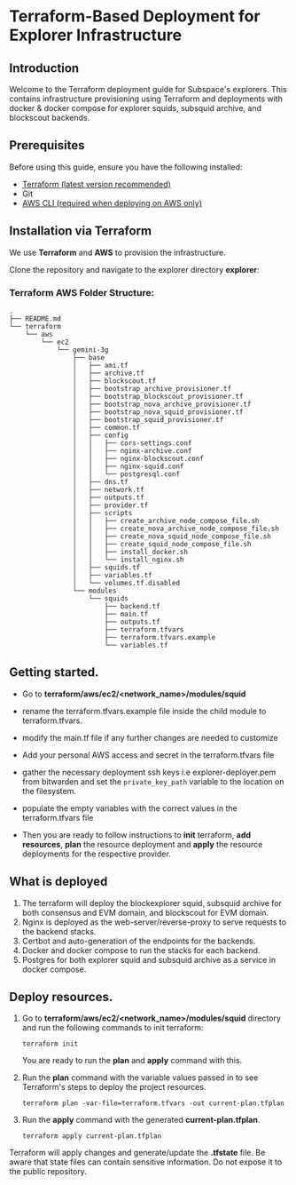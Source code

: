 # Terraform-Based Deployment for Explorer Infrastructure

## Introduction

Welcome to the Terraform deployment guide for Subspace's explorers. This contains infrastructure provisioning using Terraform and deployments with docker & docker compose for explorer squids, subsquid archive, and blockscout backends.

## Prerequisites

Before using this guide, ensure you have the following installed:

- [Terraform (latest version recommended)](https://learn.hashicorp.com/tutorials/terraform/install-cli)
- Git
- [AWS CLI (required when deploying on AWS only)](https://docs.aws.amazon.com/cli/latest/userguide/getting-started-install.html#getting-started-install-instructions)

## Installation via Terraform

We use **Terraform** and **AWS** to provision the infrastructure.

Clone the repository and navigate to the explorer directory **explorer**:

### Terraform AWS Folder Structure:

```
.
├── README.md
└── terraform
    └── aws
        └── ec2
            └── gemini-3g
                ├── base
                │   ├── ami.tf
                │   ├── archive.tf
                │   ├── blockscout.tf
                │   ├── bootstrap_archive_provisioner.tf
                │   ├── bootstrap_blockscout_provisioner.tf
                │   ├── bootstrap_nova_archive_provisioner.tf
                │   ├── bootstrap_nova_squid_provisioner.tf
                │   ├── bootstrap_squid_provisioner.tf
                │   ├── common.tf
                │   ├── config
                │   │   ├── cors-settings.conf
                │   │   ├── nginx-archive.conf
                │   │   ├── nginx-blockscout.conf
                │   │   ├── nginx-squid.conf
                │   │   └── postgresql.conf
                │   ├── dns.tf
                │   ├── network.tf
                │   ├── outputs.tf
                │   ├── provider.tf
                │   ├── scripts
                │   │   ├── create_archive_node_compose_file.sh
                │   │   ├── create_nova_archive_node_compose_file.sh
                │   │   ├── create_nova_squid_node_compose_file.sh
                │   │   ├── create_squid_node_compose_file.sh
                │   │   ├── install_docker.sh
                │   │   └── install_nginx.sh
                │   ├── squids.tf
                │   ├── variables.tf
                │   └── volumes.tf.disabled
                └── modules
                    └── squids
                        ├── backend.tf
                        ├── main.tf
                        ├── outputs.tf
                        ├── terraform.tfvars
                        ├── terraform.tfvars.example
                        └── variables.tf
```

## Getting started.

- Go to **terraform/aws/ec2/<network_name>/modules/squid**
- rename the terraform.tfvars.example file inside the child module to terraform.tfvars.
- modify the main.tf file if any further changes are needed to customize
- Add your personal AWS access and secret in the terraform.tfvars file
- gather the necessary deployment ssh keys i.e explorer-deployer.pem from bitwarden and set the `private_key_path` variable to the location on the filesystem.
- populate the empty variables with the correct values in the terraform.tfvars file

- Then you are ready to follow instructions to **init** terraform, **add resources**, **plan** the resource deployment and **apply** the resource deployments for the respective provider.

## What is deployed

1. The terraform will deploy the blockexplorer squid, subsquid archive for both consensus and EVM domain, and blockscout for EVM domain.
2. Nginx is deployed as the web-server/reverse-proxy to serve requests to the backend stacks.
3. Certbot and auto-generation of the endpoints for the backends.
4. Docker and docker compose to run the stacks for each backend.
5. Postgres for both explorer squid and subsquid archive as a service in docker compose.

## Deploy resources.

1. Go to **terraform/aws/ec2/<network_name>/modules/squid** directory and run the following commands to init terraform:

   ```
   terraform init
   ```

   You are ready to run the **plan** and **apply** command with this.

2. Run the **plan** command with the variable values passed in to see Terraform's steps to deploy the project resources.

   ```SH
   terraform plan -var-file=terraform.tfvars -out current-plan.tfplan
   ```

3. Run the **apply** command with the generated **current-plan.tfplan**.

   ```SH
   terraform apply current-plan.tfplan
   ```

Terraform will apply changes and generate/update the **.tfstate** file.
Be aware that state files can contain sensitive information. Do not expose it to the public repository.
